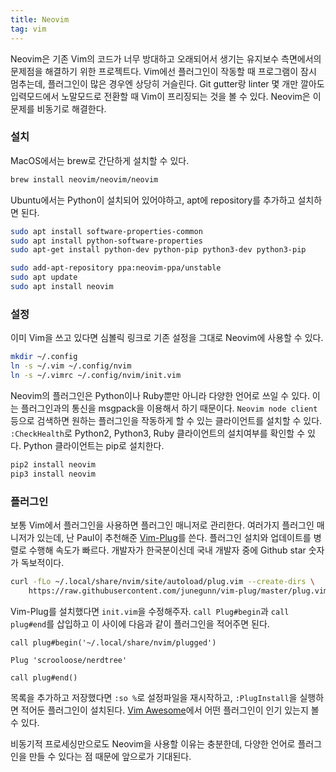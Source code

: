 ```yaml
---
title: Neovim
tag: vim
---
```


Neovim은 기존 Vim의 코드가 너무 방대하고 오래되어서 생기는 유지보수 측면에서의 문제점을 해결하기 위한 프로젝트다. Vim에선 플러그인이 작동할 때 프로그램이 잠시 멈추는데, 플러그인이 많은 경우엔 상당히 거슬린다. Git gutter랑 linter 몇 개만 깔아도 입력모드에서 노말모드로 전환할 때 Vim이 프리징되는 것을 볼 수 있다. Neovim은 이 문제를 비동기로 해결한다.

### 설치

MacOS에서는 brew로 간단하게 설치할 수 있다.

```sh
brew install neovim/neovim/neovim
```

Ubuntu에서는 Python이 설치되어 있어야하고, apt에 repository를 추가하고 설치하면 된다.

```sh
sudo apt install software-properties-common
sudo apt install python-software-properties
sudo apt-get install python-dev python-pip python3-dev python3-pip

sudo add-apt-repository ppa:neovim-ppa/unstable
sudo apt update
sudo apt install neovim
```

### 설정

이미 Vim을 쓰고 있다면 심볼릭 링크로 기존 설정을 그대로 Neovim에 사용할 수 있다.

```sh
mkdir ~/.config
ln -s ~/.vim ~/.config/nvim
ln -s ~/.vimrc ~/.config/nvim/init.vim
```

Neovim의 플러그인은 Python이나 Ruby뿐만 아니라 다양한 언어로 쓰일 수 있다. 이는 플러그인과의 통신을 msgpack을 이용해서 하기 때문이다. `Neovim node client`등으로 검색하면 원하는 플러그인을 작동하게 할 수 있는 클라이언트를 설치할 수 있다. `:CheckHealth`로 Python2, Python3, Ruby 클라이언트의 설치여부를 확인할 수 있다. Python 클라이언트는 pip로 설치한다.

```sh
pip2 install neovim
pip3 install neovim
```

### 플러그인

보통 Vim에서 플러그인을 사용하면 플러그인 매니저로 관리한다. 여러가지 플러그인 매니저가 있는데, 난 Paul이 추천해준 [Vim-Plug](https://github.com/junegunn/vim-plug)를 쓴다. 플러그인 설치와 업데이트를 병렬로 수행해 속도가 빠르다. 개발자가 한국분이신데 국내 개발자 중에 Github star 숫자가 독보적이다.

```sh
curl -fLo ~/.local/share/nvim/site/autoload/plug.vim --create-dirs \
    https://raw.githubusercontent.com/junegunn/vim-plug/master/plug.vim
```

Vim-Plug를 설치했다면 `init.vim`을 수정해주자. `call Plug#begin`과 `call plug#end`를 삽입하고 이 사이에 다음과 같이 플러그인을 적어주면 된다.

```vim
call plug#begin('~/.local/share/nvim/plugged')

Plug 'scrooloose/nerdtree'

call plug#end()
```

목록을 추가하고 저장했다면 `:so %`로 설정파일을 재시작하고, `:PlugInstall`을 실행하면 적어둔 플러그인이 설치된다. [Vim Awesome](http://vimawesome.com)에서 어떤 플러그인이 인기 있는지 볼 수 있다.

비동기적 프로세싱만으로도 Neovim을 사용할 이유는 충분한데, 다양한 언어로 플러그인을 만들 수 있다는 점 때문에 앞으로가 기대된다.
